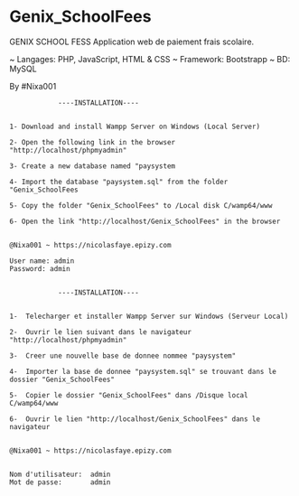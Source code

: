 # Genix_SchoolFees


GENIX SCHOOL FESS  Application web de paiement frais scolaire. 

~ Langages:	PHP, JavaScript, HTML & CSS
~ Framework:	Bootstrapp
~ BD: 		MySQL

By #Nixa001


				----INSTALLATION----


	1- Download and install Wampp Server on Windows (Local Server)
	
	2- Open the following link in the browser "http://localhost/phpmyadmin"
	
	3- Create a new database named "paysystem
	
	4- Import the database "paysystem.sql" from the folder "Genix_SchoolFees
	
	5- Copy the folder "Genix_SchoolFees" to /Local disk C/wamp64/www
	
	6- Open the link "http://localhost/Genix_SchoolFees" in the browser
	

	@Nixa001 ~ https://nicolasfaye.epizy.com	
	
	User name: admin
	Password: admin


				----INSTALLATION----


	1-	Telecharger et installer Wampp Server sur Windows (Serveur Local)
	
	2-	Ouvrir le lien suivant dans le navigateur "http://localhost/phpmyadmin"
	
	3-	Creer une nouvelle base de donnee nommee "paysystem"
	
	4-	Importer la base de donnee "paysystem.sql" se trouvant dans le dossier "Genix_SchoolFees"
	
	5-	Copier le dossier "Genix_SchoolFees" dans /Disque local C/wamp64/www
	
	6- 	Ouvrir le lien "http://localhost/Genix_SchoolFees" dans le navigateur
	
	
	@Nixa001 ~ https://nicolasfaye.epizy.com
	
	
	Nom d'utilisateur:	admin
	Mot de passe:		admin
	
	
